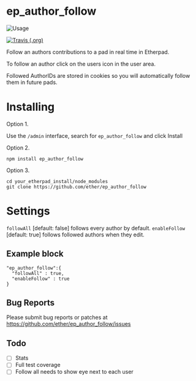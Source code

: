 ep_author_follow
=========

![Usage](https://user-images.githubusercontent.com/220864/84521458-f3188e00-accc-11ea-8f1d-c5cfa20f0e9c.gif)

[![Travis (.org)](https://img.shields.io/travis/ether/ep_author_follow)](https://travis-ci.org/github/ether/ep_author_follow)

Follow an authors contributions to a pad in real time in Etherpad.

To follow an author click on the users icon in the user area.

Followed AuthorIDs are stored in cookies so you will automatically follow them in future pads.

# Installing

Option 1.

Use the ``/admin`` interface, search for ``ep_author_follow`` and click Install

Option 2.
```
npm install ep_author_follow
```
Option 3.
```
cd your_etherpad_install/node_modules
git clone https://github.com/ether/ep_author_follow
```

# Settings

``followAll`` [default: false] follows every author by default.
``enableFollow`` [default: true] follows followed authors when they edit.

## Example block
```
"ep_author_follow":{
  "followAll" : true,
  "enableFollow" : true
}
```

## Bug Reports

Please submit bug reports or patches at https://github.com/ether/ep_author_follow/issues

## Todo
- [ ] Stats
- [ ] Full test coverage
- [ ] Follow all needs to show eye next to each user
